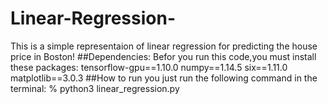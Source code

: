 # Linear-Regression-
This is a simple representaion of linear regression for predicting the house price in Boston!
##Dependencies:
Befor you run this code,you must install these packages:
  tensorflow-gpu==1.10.0
  numpy==1.14.5
  six==1.11.0
  matplotlib==3.0.3
##How to run
you just run the following command in the terminal:
% python3 linear_regression.py
